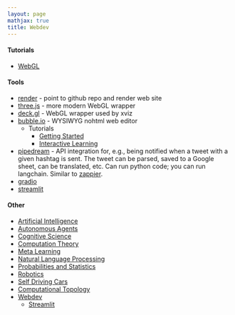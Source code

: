 ```yaml
---
layout: page
mathjax: true
title: Webdev
---
```

#### Tutorials
* [WebGL](https://www.youtube.com/watch?v=kB0ZVUrI4Aw&list=PLjcVFFANLS5zH_PeKC6I8p0Pt1hzph_rt)

#### Tools
* [render](https://render.com) - point to github repo and render web site
* [three.js](https://threejs.org/) - more modern WebGL wrapper
* [deck.gl](http://deck.gl/) - WebGL wrapper used by xviz
* [bubble.io](https://bubble.io) - WYSIWYG nohtml web editor
  * Tutorials
    * [Getting Started](https://bubble.io/blog/getting-started/)
    * [Interactive Learning](https://bubble.io/lessons)
* [pipedream](https://pipedream.com) - API integration for, e.g., being notified when a tweet with a given hashtag is sent. The tweet can be parsed, saved to a Google sheet, can be translated, etc. Can run python code; you can run langchain. Similar to [zappier](https://zappier.com).
* [gradio](https://www.gradio.app/)
* [streamlit](/webdev/streamlit)

#### Other
* [Artificial Intelligence](/artificial_intelligence)
* [Autonomous Agents](/autonomous_agents)
* [Cognitive Science](/cognitive_science)
* [Computation Theory](/computation_theory)
* [Meta Learning](/meta_learning)
* [Natural Language Processing](/natural_language_processing)
* [Probabilities and Statistics](/probabilities_and_statistics)
* [Robotics](/robotics)
* [Self Driving Cars](/self_driving_cars)
* [Computational Topology](/computational_topology)
* [Webdev](/webdev)
  * [Streamlit](/webdev/streamlit)
